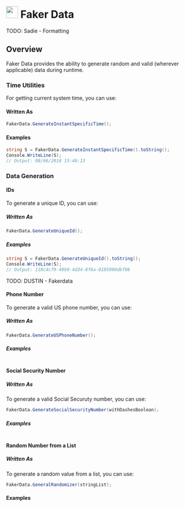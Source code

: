 # <img src="resources/maqslogo.ico" height="32" width="32"> Faker Data

TODO: Sadie - Formatting
## Overview
Faker Data provides the ability to generate random and valid (wherever applicable) data during runtime.

### Time Utilities
For getting current system time, you can use:  

#### Written As

```csharp
FakerData.GenerateInstantSpecificTime();  
```

#### Examples
```csharp
string S = FakerData.GenerateInstantSpecificTime().toString();   
Console.WriteLine(S);
// Output: 08/06/2018 15:46:13 
```

### Data Generation

#### IDs
To generate a unique ID, you can use:
##### Written As

```csharp
FakerData.GenerateUniqueId();  
```
##### Examples
```csharp
string S = FakerData.GenerateUniqueId().toString();   
Console.WriteLine(S);
// Output: 118c4cf9-49b9-4d34-8f6a-0185990dbf86

```
TODO: DUSTIN - Fakerdata
#### Phone Number
To generate a valid US phone number, you can use:

##### Written As

```csharp
FakerData.GenerateUSPhoneNumber();  
```
##### Examples
```csharp

```
#### Social Security Number
##### Written As
To generate a valid Social Securuty number, you can use:

```csharp
FakerData.GenerateSocialSecurityNumber(withDashesBoolean);  
```
##### Examples
```csharp

```

#### Random Number from a List
##### Written As

To generate a random value from a list, you can use:

```csharp
FakerData.GeneralRandomizer(stringList);  
```
#### Examples
```csharp

```

